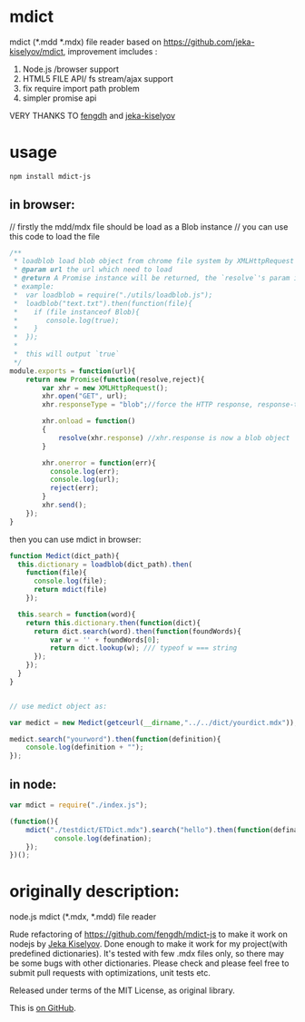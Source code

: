 # mdict
mdict (*.mdd *.mdx) file reader based on https://github.com/jeka-kiselyov/mdict, improvement imcludes :
1. Node.js /browser support
2. HTML5 FILE API/ fs stream/ajax support
3. fix require import path problem
4. simpler promise api

VERY THANKS TO [fengdh](https://github.com/fengdh/mdict-js) and  [jeka-kiselyov](https://github.com/jeka-kiselyov/mdict)

# usage

```bash
npm install mdict-js
```

## in browser:
// firstly the mdd/mdx file should be load as a Blob instance
// you can use this code to load the file
```javascript
/**
 * loadblob load blob object from chrome file system by XMLHttpRequest
 * @param url the url which need to load
 * @return A Promise instance will be returned, the `resolve`'s param is A `Blob` instance
 * example:
 *  var loadblob = require("./utils/loadblob.js");
 *  loadblob("text.txt").then(function(file){
 *    if (file instanceof Blob){
 *       console.log(true);
 *    }
 *  });
 *
 *  this will output `true`
 */
module.exports = function(url){
    return new Promise(function(resolve,reject){
        var xhr = new XMLHttpRequest();
        xhr.open("GET", url);
        xhr.responseType = "blob";//force the HTTP response, response-type header to be blob

        xhr.onload = function()
        {
            resolve(xhr.response) //xhr.response is now a blob object
        }

        xhr.onerror = function(err){
          console.log(err);
          console.log(url);
          reject(err);
        }
        xhr.send();
    });
}

```
then you can use mdict in browser:
```javascript
function Medict(dict_path){
  this.dictionary = loadblob(dict_path).then(
    function(file){
      console.log(file);
      return mdict(file)
    });

  this.search = function(word){
    return this.dictionary.then(function(dict){
      return dict.search(word).then(function(foundWords){
          var w = '' + foundWords[0];
          return dict.lookup(w); /// typeof w === string
      });
    });
  }
}


// use medict object as:

var medict = new Medict(getceurl(__dirname,"../../dict/yourdict.mdx"));

medict.search("yourword").then(function(definition){
	console.log(definition + "");
});


```


## in node:

```javascript
var mdict = require("./index.js");

(function(){
    mdict("./testdict/ETDict.mdx").search("hello").then(function(defination){
           console.log(defination);
    });
})();
```


# originally description:

node.js mdict (*.mdx, *.mdd) file reader

Rude refactoring of https://github.com/fengdh/mdict-js to make it work on nodejs by [Jeka Kiselyov](https://github.com/jeka-kiselyov).
Done enough to make it work for my project(with predefined dictionaries). It's tested with few .mdx files only, so there may be some bugs with other dictionaries. Please check and please feel free to submit pull requests with optimizations, unit tests etc.

Released under terms of the MIT License, as original library.

This is [on GitHub](https://github.com/jeka-kiselyov/mdict).
